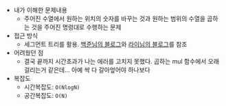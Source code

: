 - 내가 이해한 문제내용
  - 주어진 수열에서 원하는 위치의 숫자를 바꾸는 것과 원하는 범위의 수열을 곱하는 것을 주어진 명령대로 수행하는 문제
- 접근 방식
  - 세그먼트 트리를 활용. [백준님의 블로그](https://www.acmicpc.net/blog/view/9)와  [라이님의 블로그](https://blog.naver.com/PostView.nhn?blogId=kks227&logNo=220791986409&parentCategoryNo=&categoryNo=299&viewDate=&isShowPopularPosts=false&from=postList)를 참조
- 어려웠던 점
  - 결국 끝까지 시간초과가 나는 에러를 고치지 못했다. 곱하는 mul 함수에서 오래걸리는거 같은데... 아예 싹 다 갈아엎어야 하나보다
- 복잡도
  - 시간복잡도:  `O(NlogN)`
  - 공간복잡도:  `O(N)`

